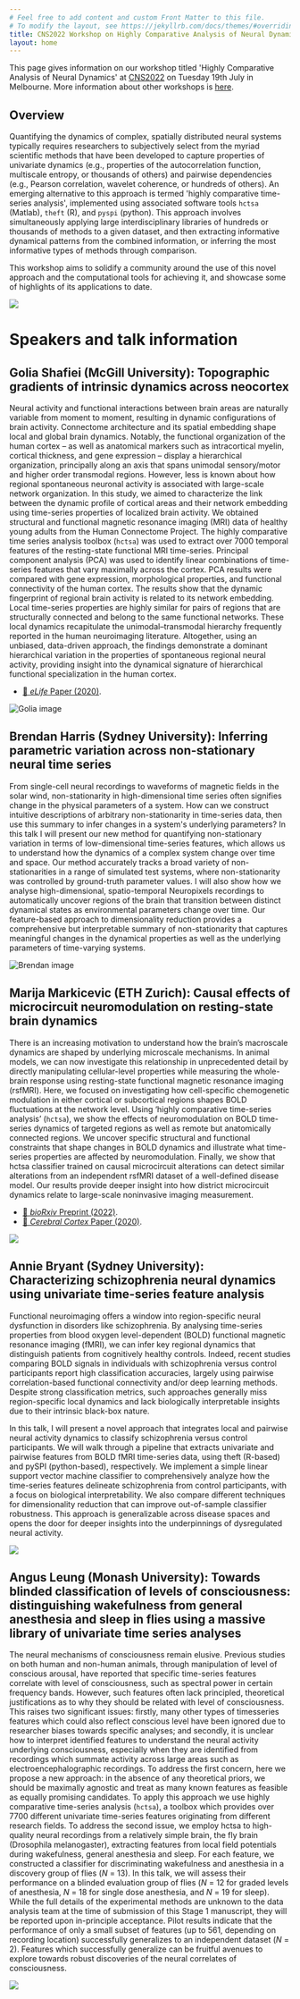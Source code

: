 ```yaml
---
# Feel free to add content and custom Front Matter to this file.
# To modify the layout, see https://jekyllrb.com/docs/themes/#overriding-theme-defaults
title: CNS2022 Workshop on Highly Comparative Analysis of Neural Dynamics
layout: home
---
```


This page gives information on our workshop titled 'Highly Comparative Analysis of Neural Dynamics' at [CNS2022](https://www.cnsorg.org/cns-2022-quick) on Tuesday 19th July in Melbourne.
More information about other workshops is [here](https://www.cnsorg.org/cns-2022-workshops).

## Overview

Quantifying the dynamics of complex, spatially distributed neural systems typically requires researchers to subjectively select from the myriad scientific methods that have been developed to capture properties of univariate dynamics (e.g., properties of the autocorrelation function, multiscale entropy, or thousands of others) and pairwise dependencies (e.g., Pearson correlation, wavelet coherence, or hundreds of others).
An emerging alternative to this approach is termed 'highly comparative time-series analysis', implemented using associated software tools `hctsa` (Matlab), `theft` (R), and `pyspi` (python).
This approach involves simultaneously applying large interdisciplinary libraries of hundreds or thousands of methods to a given dataset, and then extracting informative dynamical patterns from the combined information, or inferring the most informative types of methods through comparison.

This workshop aims to solidify a community around the use of this novel approach and the computational tools for achieving it, and showcase some of highlights of its applications to date.

![](/assets/Meme.png)

# Speakers and talk information

## Golia Shafiei (McGill University): Topographic gradients of intrinsic dynamics across neocortex

Neural activity and functional interactions between brain areas are naturally variable from moment to moment, resulting in dynamic configurations of brain activity. Connectome architecture and its spatial embedding shape local and global brain dynamics. Notably, the functional organization of the human cortex – as well as anatomical markers such as intracortical myelin, cortical thickness, and gene expression – display a hierarchical organization, principally along an axis that spans unimodal sensory/motor and higher order transmodal regions. However, less is known about how regional spontaneous neuronal activity is associated with large-scale network organization. In this study, we aimed to characterize the link between the dynamic profile of cortical areas and their network embedding using time-series properties of localized brain activity. We obtained structural and functional magnetic resonance imaging (MRI) data of healthy young adults from the Human Connectome Project. The highly comparative time series analysis toolbox (`hctsa`) was used to extract over 7000 temporal features of the resting-state functional MRI time-series. Principal component analysis (PCA) was used to identify linear combinations of time-series features that vary maximally across the cortex. PCA results were compared with gene expression, morphological properties, and functional connectivity of the human cortex. The results show that the dynamic fingerprint of regional brain activity is related to its network embedding. Local time-series properties are highly similar for pairs of regions that are structurally connected and belong to the same functional networks. These local dynamics recapitulate the unimodal–transmodal hierarchy frequently reported in the human neuroimaging literature. Altogether, using an unbiased, data-driven approach, the findings demonstrate a dominant hierarchical variation in the properties of spontaneous regional neural activity, providing insight into the dynamical signature of hierarchical functional specialization in the human cortex.

- [&#x1F4D7; _eLife_ Paper (2020)](https://doi.org/10.7554/eLife.62116).

![Golia image](/assets/ShafieiImage.png)

## Brendan Harris (Sydney University): Inferring parametric variation across non-stationary neural time series

From single-cell neural recordings to waveforms of magnetic fields in the solar wind, non-stationarity in high-dimensional time series often signifies change in the physical parameters of a system. How can we construct intuitive descriptions of arbitrary non-stationarity in time-series data, then use this summary to infer changes in a system's underlying parameters?
In this talk I will present our new method for quantifying non-stationary variation in terms of low-dimensional time-series features, which allows us to understand how the dynamics of a complex system change over time and space. Our method accurately tracks a broad variety of non-stationarities in a range of simulated test systems, where non-stationarity was controlled by ground-truth parameter values.
I will also show how we analyse high-dimensional, spatio-temporal Neuropixels recordings to automatically uncover regions of the brain that transition between distinct dynamical states as environmental parameters change over time.
Our feature-based approach to dimensionality reduction provides a comprehensive but interpretable summary of non-stationarity that captures meaningful changes in the dynamical properties as well as the underlying parameters of time-varying systems.

![Brendan image](/assets/BrendanImage.png)

## Marija Markicevic (ETH Zurich): Causal effects of microcircuit neuromodulation on resting-state brain dynamics

There is an increasing motivation to understand how the brain’s macroscale dynamics are shaped by underlying microscale mechanisms. In animal models, we can now investigate this relationship in unprecedented detail by directly manipulating cellular-level properties while measuring the whole-brain response using resting-state functional magnetic resonance imaging (rsfMRI). Here, we focused on investigating how cell-specific chemogenetic modulation in either cortical or subcortical regions shapes BOLD fluctuations at the network level. Using ‘highly comparative time-series analysis’ (`hctsa`), we show the effects of neuromodulation on BOLD time-series dynamics of targeted regions as well as remote but anatomically connected regions. We uncover specific structural and functional constraints that shape changes in BOLD dynamics and illustrate what time-series properties are affected by neuromodulation. Finally, we show that hctsa classifier trained on causal microcircuit alterations can detect similar alterations from an independent rsfMRI dataset of a well-defined disease model. Our results provide deeper insight into how district microcircuit dynamics relate to large-scale noninvasive imaging measurement.

- [&#x1F4D9; _bioRxiv_ Preprint (2022)](https://www.biorxiv.org/content/10.1101/2022.03.11.483972v1).
- [&#x1F4D7; _Cerebral Cortex_ Paper (2020)](https://doi.org/10.1093/cercor/bhaa084).

![](/assets/MarijaImage.png)

## Annie Bryant (Sydney University): Characterizing schizophrenia neural dynamics using univariate time-series feature analysis

Functional neuroimaging offers a window into region-specific neural dysfunction in disorders like schizophrenia. By analysing time-series properties from blood oxygen level-dependent (BOLD) functional magnetic resonance imaging (fMRI), we can infer key regional dynamics that distinguish patients from cognitively healthy controls. Indeed, recent studies comparing BOLD signals in individuals with schizophrenia versus control participants report high classification accuracies, largely using pairwise correlation-based functional connectivity and/or deep learning methods. Despite strong classification metrics, such approaches generally miss region-specific local dynamics and lack biologically interpretable insights due to their intrinsic black-box nature.

In this talk, I will present a novel approach that integrates local and pairwise neural activity dynamics to classify schizophrenia versus control participants. We will walk through a pipeline that extracts univariate and pairwise features from BOLD fMRI time-series data, using theft (R-based) and pySPI (python-based), respectively. We implement a simple linear support vector machine classifier to comprehensively analyze how the time-series features delineate schizophrenia from control participants, with a focus on biological interpretability. We also compare different techniques for dimensionality reduction that can improve out-of-sample classifier robustness. This approach is generalizable across disease spaces and opens the door for deeper insights into the underpinnings of dysregulated neural activity.

![](/assets/AnnieImage.png)

## Angus Leung (Monash University): Towards blinded classification of levels of consciousness: distinguishing wakefulness from general anesthesia and sleep in flies using a massive library of univariate time series analyses

The neural mechanisms of consciousness remain elusive. Previous studies on both human and non-human animals, through manipulation of level of conscious arousal, have reported that specific time-series features correlate with level of consciousness, such as spectral power in certain frequency bands. However, such features often lack principled, theoretical justifications as to why they should be related with level of consciousness. This raises two significant issues: firstly, many other types of timesseries features which could also reflect conscious level have been ignored due to researcher biases towards specific analyses; and secondly, it is unclear how to interpret identified features to understand the neural activity underlying consciousness, especially when they are identified from recordings which summate activity across large areas such as electroencephalographic recordings. To address the first concern, here we propose a new approach: in the absence of any theoretical priors, we should be maximally agnostic and treat as many known features as feasible as equally promising candidates. To apply this approach we use highly comparative time-series analysis (`hctsa`), a toolbox which provides over 7700 different univariate time-series features originating from different research fields. To address the second issue, we employ hctsa to high-quality neural recordings from a relatively simple brain, the fly brain (Drosophila melanogaster), extracting features from local field potentials during wakefulness, general anesthesia and sleep. For each feature, we constructed a classifier for discriminating wakefulness and anesthesia in a discovery group of flies (_N_ = 13).
In this talk, we will assess their performance on a blinded evaluation group of flies (_N_ = 12 for graded levels of anesthesia, _N_ = 18 for single dose anesthesia, and _N_ = 19 for sleep). While the full details of the experimental methods are unknown to the data analysis team at the time of submission of this Stage 1 manuscript, they will be reported upon in-principle acceptance. Pilot results indicate that the performance of only a small subset of features (up to 561, depending on recording location) successfully generalizes to an independent dataset (_N_ = 2). Features which successfully generalize can be fruitful avenues to explore towards robust discoveries of the neural correlates of consciousness.

![](/assets/AngusImage.png)

